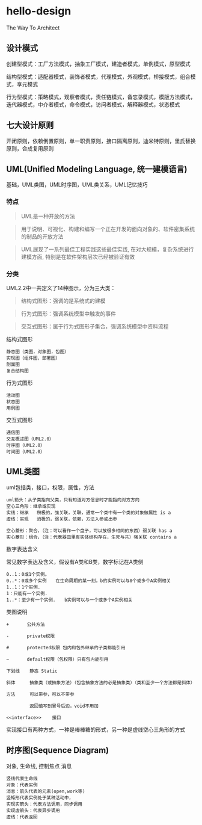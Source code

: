 # hello-design

The Way To Architect

## 设计模式

创建型模式：工厂方法模式，抽象工厂模式，建造者模式，单例模式，原型模式

结构型模式：适配器模式，装饰者模式，代理模式，外观模式，桥接模式，组合模式，享元模式

行为型模式：策略模式，观察者模式，责任链模式，备忘录模式，模版方法模式，迭代器模式，中介者模式，命令模式，访问者模式，解释器模式，状态模式

## 七大设计原则

开闭原则，依赖倒置原则，单一职责原则，接口隔离原则，迪米特原则，里氏替换原则，合成复用原则

## UML(Unified Modeling Language, 统一建模语言)

基础，UML类图，UML时序图，UML类关系，UML记忆技巧

### 特点

> UML是一种开放的方法

> 用于说明、可视化、构建和编写一个正在开发的面向对象的、软件密集系统的制品的开放方法

> UML展现了一系列最佳工程实践这些最佳实践, 在对大规模，复杂系统进行建模方面, 特别是在软件架构层次已经被验证有效

### 分类

UML2.2中一共定义了14种图示，分为三大类：

> 结构式图形：强调的是系统式的建模

> 行为式图形：强调系统模型中触发的事件

> 交互式图形：属于行为式图形子集合，强调系统模型中资料流程

结构式图形
```text
静态图（类图，对象图，包图）
实现图（组件图，部署图）
剖面图
复合结构图
```

行为式图形
```text
活动图
状态图
用例图
```

交互式图形
```text
通信图
交互概述图（UML2.0）
时序图（UML2.0）
时间图（UML2.0）
```

## UML类图

uml包括类，接口，权限，属性，方法
```text
uml箭头：从子类指向父类，只有知道对方信息时才能指向对方方向
空心三角形：继承或实现
实线：继承   积极的，强关联，关联，通常一个类中有一个类的对象做属性 is a
虚线：实现   消极的，弱关联，依赖，方法入参或出参

空心菱形：聚合，（注：可以看作一个盘子，可以放很多相同的东西）弱关联 has a
实心菱形：组合，（注：代表器皿里有实体结构存在，生死与共）强关联 contains a
```

数字表达含义

常见数字表达及含义，假设有A类和B类，数字标记在A类侧
```text
0..1：0或1个实例。
0..*：0或多个实例　　在生命周期的某一刻，b的实例可以与0个或多个A实例相关
1..1：1个实例.
1：只能有一个实例.
1..*：至少有一个实例.　　b实例可以与一个或多个A实例相关
```
类图说明
```text
+　　　　公共方法

-　　　　private权限

#　　　　protected权限 包内和包外继承的子类都能引用

~　　　　default权限（包权限）只有包内能引用

下划线　  静态 Static

斜体　　  抽象类（或抽象方法）（包含抽象方法的必是抽象类）（类和至少一个方法都是斜体）

方法　　  可以带参，可以不带参

　　　　  返回值写到冒号后边，void不用加

<<interface>>    接口

```

实现接口有两种方式，一种是棒棒糖的形式，另一种是虚线空心三角形的方式


## 时序图(Sequence Diagram)

对象, 生命线, 控制焦点 消息

```text
竖线代表生命线
对象：代表实例
消息：箭头代表的元素(open,work等)
竖矩形代表实例处于某种活动中，
实现实箭头：代表方法调用，同步调用
实现虚箭头：代表异步调用
虚线：代表返回
```



